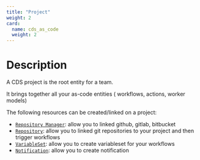 ```yaml
---
title: "Project"
weight: 2
card:
  name: cds_as_code
  weight: 2
---
```


# Description

A CDS project is the root entity for a team.

It brings together all your as-code entities ( workflows, actions, worker models)

The following resources can be created/linked on a project:

* [`Repository Manager`](./repository_manager/): allow you to linked github, gitlab, bitbucket
* [`Repository`](./repository/): allow you to linked git repositories to your project and then trigger workflows
* [`VariableSet`](./variableset/): allow you to create variableset for your workflows
* [`Notification`](./notification/): allow you to create notification


